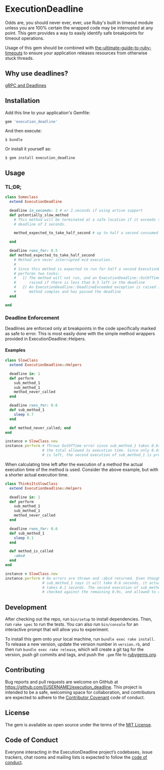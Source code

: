 # ExecutionDeadline

Odds are, you should never ever, ever, use Ruby's built in timeout module
unless you are 100% certain the wrapped code may be interrupted at any point.
This gem provides a way to easily identify safe breakpoints for timeout
operations.

Usage of this gem should be combined with [the-ultimate-guide-to-ruby-timeouts](https://github.com/ankane/the-ultimate-guide-to-ruby-timeouts)
to ensure your application releases resources from otherwise stuck threads.

## Why use deadlines?
[gRPC and Deadlines](https://grpc.io/blog/deadlines/)


## Installation

Add this line to your application's Gemfile:

```ruby
gem 'execution_deadline'
```

And then execute:

    $ bundle

Or install it yourself as:

    $ gem install execution_deadline

## Usage

### TL;DR;

```ruby
class Someclass
  extend ExecutionDeadline

  deadline in_seconds: 2 # or 2.seconds if using active support
  def potentially_slow_method
    # This method will be terminated at a safe location if it exceeds the
    # deadline of 2 seconds.

    method_expected_to_take_half_second # up to half a second consumed

  end

  deadline runs_for: 0.5
  def method_expected_to_take_half_second
    # Method are never interrupted mid execution.
    #
    # Since this method is expected to run for half a second ExecutionDeadline
    # performs two tasks:
    #   1) The method will not run, and an ExecutionDeadline::OutOfTime is
    #      raised if there is less than 0.5 left in the deadline
    #   2) An ExecutionDeadline::DeadlineExceeded exception is raised if the
    #      method comples and has passed the deadline
  end

end
```

### Deadline Enforcement

Deadlines are enforced only at breakpoints in the code specifically marked as
safe to error. This is most easily done with the simple method wrappers
provided in ExecutionDeadline::Helpers.

#### Examples

```ruby
class SlowClass
  extend ExecutionDeadline::Helpers

  deadline in: 1
  def perform
    sub_method_1
    sub_method_1
    method_never_called
  end

  deadline runs_for: 0.6
  def sub_method_1
    sleep 0.7
  end

  def method_never_called; end
end

instance = SlowClass.new
instance.perform # Throws OutOfTime error since sub_method_1 takes 0.6s of
                 # the total allowed 1s execution time. Since only 0.4s
                 # is left, the second execution of sub_method_1 is prevented
```

When calculating time left after the execution of a method the actual execution
time of the method is used. Consider the above example, but with a shorter
actual execution time.

```ruby
class ThinksItsSlowClass
  extend ExecutionDeadline::Helpers

  deadline in: 1
  def perform
    sub_method_1
    sub_method_1
    method_never_called
  end

  deadline runs_for: 0.6
  def sub_method_1
    sleep 0.1
  end

  def method_is_called
    :abcd
  end
end

instance = SlowClass.new
instance.perform # No errors are thrown and :abcd returned. Even though
                 # sub_method_1 says it will take 0.6 seconds, it actually
                 # takes 0.1 seconds. The second execution of sub_method_1 is
                 # checked against the remaining 0.9s, and allowed to continue
```



## Development

After checking out the repo, run `bin/setup` to install dependencies. Then, run `rake spec` to run the tests. You can also run `bin/console` for an interactive prompt that will allow you to experiment.

To install this gem onto your local machine, run `bundle exec rake install`. To release a new version, update the version number in `version.rb`, and then run `bundle exec rake release`, which will create a git tag for the version, push git commits and tags, and push the `.gem` file to [rubygems.org](https://rubygems.org).

## Contributing

Bug reports and pull requests are welcome on GitHub at https://github.com/[USERNAME]/execution_deadline. This project is intended to be a safe, welcoming space for collaboration, and contributors are expected to adhere to the [Contributor Covenant](http://contributor-covenant.org) code of conduct.

## License

The gem is available as open source under the terms of the [MIT License](https://opensource.org/licenses/MIT).

## Code of Conduct

Everyone interacting in the ExecutionDeadline project’s codebases, issue trackers, chat rooms and mailing lists is expected to follow the [code of conduct](https://github.com/[USERNAME]/execution_deadline/blob/master/CODE_OF_CONDUCT.md).
